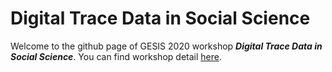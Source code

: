 # Digital Trace Data in Social Science

Welcome to the github page of GESIS 2020 workshop *__Digital Trace Data in Social Science__*. You can find workshop detail [here](https://training.gesis.org/?site=pDetails&child=full&pID=0x259133F83FC34C5398C7C816C8B043AD).
